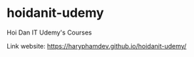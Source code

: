 # hoidanit-udemy
Hoi Dan IT Udemy's Courses

Link website: https://haryphamdev.github.io/hoidanit-udemy/
